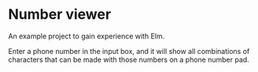 # Number viewer

An example project to gain experience with Elm.

Enter a phone number in the input box, and it will show all combinations of
characters that can be made with those numbers on a phone number pad.
